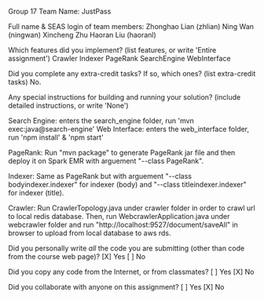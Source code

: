 Group 17
Team Name: JustPass

Full name & SEAS login of team members:
Zhonghao Lian (zhlian)
Ning Wan (ningwan)
Xincheng Zhu
Haoran Liu (haoranl)


Which features did you implement? 
  (list features, or write 'Entire assignment')
Crawler
Indexer
PageRank
SearchEngine
WebInterface

Did you complete any extra-credit tasks? If so, which ones?
  (list extra-credit tasks)
No.

Any special instructions for building and running your solution?
  (include detailed instructions, or write 'None')

Search Engine: enters the search_engine folder, run 'mvn exec:java@search-engine'
Web Interface: enters the web_interface folder, run 'npm install' & 'npm start'

PageRank: Run "mvn package" to generate PageRank jar file and then deploy it on Spark EMR with arguement "--class PageRank".

Indexer: Same as PageRank but with arguement "--class bodyindexer.indexer" for indexer (body) and "--class titleindexer.indexer" for indexer (title).

Crawler: Run CrawlerTopology.java under crawler folder in order to crawl url to local redis database. Then, run WebcrawlerApplication.java under webcrawler folder and run "http://localhost:9527/document/saveAll" in browser to upload from local database to aws rds.

Did you personally write _all_ the code you are submitting
(other than code from the course web page)?
  [X] Yes
  [ ] No

Did you copy any code from the Internet, or from classmates?
  [ ] Yes
  [X] No

Did you collaborate with anyone on this assignment?
  [ ] Yes
  [X] No
